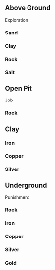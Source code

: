 ## Above Ground
Exploration
### Sand
### Clay
### Rock
### Salt
## Open Pit
Job
### Rock
## Clay
### Iron
### Copper
### Silver

## Underground
Punishment
### Rock
### Iron
### Copper
### Silver
### Gold